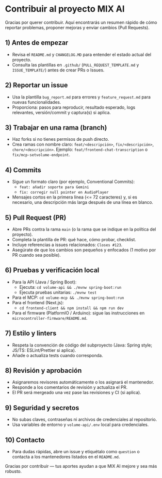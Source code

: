 # Contribuir al proyecto MIX AI

Gracias por querer contribuir. Aquí encontrarás un resumen rápido de cómo reportar problemas, proponer mejoras y enviar cambios (Pull Requests).

## 1) Antes de empezar
- Revisa el `README.md` y `CHANGELOG.MD` para entender el estado actual del proyecto.
- Consulta las plantillas en `.github/` (`PULL_REQUEST_TEMPLATE.md` y `ISSUE_TEMPLATE/`) antes de crear PRs o Issues.

## 2) Reportar un issue
- Usa la plantilla `bug_report.md` para errores y `feature_request.md` para nuevas funcionalidades.
- Proporciona: pasos para reproducir, resultado esperado, logs relevantes, versión/commit y captura(s) si aplica.

## 3) Trabajar en una rama (branch)
- Haz forks si no tienes permisos de push directo.
- Crea ramas con nombre claro: `feat/<descripción>`, `fix/<descripción>`, `chore/<descripción>`.
  Ejemplo: `feat/frontend-chat-transcription` o `fix/mcp-setvolume-endpoint`.

## 4) Commits
- Sigue un formato claro (por ejemplo, Conventional Commits):
  - `feat: añadir soporte para Gemini` 
  - `fix: corregir null pointer en AudioPlayer`
- Mensajes cortos en la primera línea (<= 72 caracteres) y, si es necesario, una descripción más larga después de una línea en blanco.

## 5) Pull Request (PR)
- Abre PRs contra la rama `main` (o la rama que se indique en la política del proyecto).
- Completa la plantilla de PR: qué hace, cómo probar, checklist.
- Incluye referencias a issues relacionados: `Closes #123`.
- Asegúrate de que los cambios son pequeños y enfocados (1 motivo por PR cuando sea posible).

## 6) Pruebas y verificación local
- Para la API (Java / Spring Boot):
  - Ejecuta: `cd volume-api && ./mvnw spring-boot:run`
  - Ejecuta pruebas unitarias: `./mvnw test`
- Para el MCP: `cd volume-mcp && ./mvnw spring-boot:run`
- Para el frontend (Next.js):
  - `cd frontend-client && npm install && npm run dev`
- Para el firmware (PlatformIO / Arduino): sigue las instrucciones en `microcontroller-firmware/README.md`.

## 7) Estilo y linters
- Respeta la convención de código del subproyecto (Java: Spring style; JS/TS: ESLint/Prettier si aplica).
- Añade o actualiza tests cuando corresponda.

## 8) Revisión y aprobación
- Asignaremos revisores automáticamente o los asignará el mantenedor.
- Responde a los comentarios de revisión y actualiza el PR.
- El PR será mergeado una vez pase las revisiones y CI (si aplica).

## 9) Seguridad y secretos
- No subas claves, contraseñas ni archivos de credenciales al repositorio.
- Usa variables de entorno y `volume-api/.env` local para credenciales.

## 10) Contacto
- Para dudas rápidas, abre un issue y etiquétalo como `question` o contacta a los mantenedores listados en el `README.md`.

Gracias por contribuir — tus aportes ayudan a que MIX AI mejore y sea más robusto.
